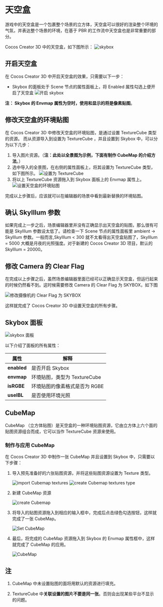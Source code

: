 # 天空盒

游戏中的天空盒是一个包裹整个场景的立方体，天空盒可以很好的渲染整个环境的气氛，并表达整个场景的环境，在基于 PBR 的工作流中天空盒也是非常重要的部分。

 Cocos Creator 3D 中的天空盒，如下图所示：
![skybox](skybox/Skybox.png)

## 开启天空盒

在 Cocos Creator 3D 中开启天空盒的效果，只需要以下一步：

- Skybox 的面板处于 Scene 节点的属性面板上，将 Enabled 属性勾选上便开启了天空盒
![开启 skybox](skybox/SkyboxPanel.jpg)

**注： Skybox 的 Envmap 属性为空时，使用和显示的将是像素贴图**。

## 修改天空盒的环境贴图

在 Cocos Creator 3D 中修改天空盒的环境贴图，是通过设置 TextureCube 类型的资源。
而从资源导入到设置为 TextureCube ，并且设置到 Skybox 中，可以分为以下几步：

1. 导入图片资源。（**注：此处以全景图为示例，下面有制作 CubeMap 的介绍方法**。）
2. 选中导入的全景图，在右侧的属性面板上，将其设置为 TextureCube 类型，如下图所示。
![设置为 TextureCube](skybox/TextureCube.jpg)
3. 将以上 TextureCube 资源拖入到 Skybox 面板上的 Envmap 属性上。
![设置天空盒的环境贴图](skybox/EnvmapSet.jpg)

完成以上步骤后，应该就可以在编辑器的场景中看到最新替换的环境贴图。

## 确认 SkyIllum 参数

如果完成上一步之后，场景编辑器里并没有正确显示出天空盒的贴图，那么很有可能是 SkyIllum 参数设太低了。请检查一下 Scene 节点的属性面板里 ambient -> SkyIllum 参数。一般而言,SkyIllum < 300 就不太看得出天空盒贴图了，SkyIllum = 5000 大概是月夜的光照强度。对于新建的 Cocos Creator 3D 项目，默认的 SkyIllum = 20000。

## 修改 Camera 的 Clear Flag

在完成以上步骤之后，虽然场景编辑器里面已经可以正确显示天空盒，但运行起来的时候仍然看不到。这时候需要修改 Camera 的 Clear Flag 为 SKYBOX，如下图

![修改摄像机的 Clear Flag 为 SKYBOX](skybox/SkyboxCamera.jpg)

这样就完成了 Cocos Creator 3D 中设置天空盒的所有步骤。


## Skybox 面板

![ skybox 面板](skybox/SkyboxDetail.jpg)

以下介绍了面板的所有属性：

属性 | 解释
---|---
**enabled** | 是否开启 Skybox
**envmap** | 环境贴图，类型为 TextureCube
**isRGBE** | 环境贴图的像素格式是否为 RGBE
**useIBL** | 是否使用环境光照

## CubeMap

CubeMap （立方体贴图）是天空盒的一种环境贴图资源，它由立方体上六个面的贴图资源组合而成，它可以当作 TextureCube 资源来使用。

### 制作与应用 CubeMap

在 Cocos Creator 3D 中制作一张 CubeMap 并且设置到 Skybox 中，只需要以下步骤：

1. 导入预先准备好的六张贴图资源，并将这些贴图资源设置为 Texture 类型。

   ![import Cubemap textures](skybox/Cubemap_Textures.png)
   ![create Cubemap textures type](skybox/Cubemap_Textures_type.png)

2. 新建 CubeMap 资源

    ![create Cubemap](skybox/Cubemap_Create.png)

3. 将导入的贴图资源拖入到相应的输入框中，完成后点击绿色勾选按钮，这样就完成了一张 CubeMap。

    ![Set CubeMap](skybox/Cubemap_Inspector.png)

4. 最后，将完成的 CubeMap 资源拖入到 Skybox 的 Envmap 属性框中，这样就完成了 CubeMap 的应用。

    ![CubeMap](skybox/Cubemap_Show.png)

## 注

1. CubeMap 中未设置贴图的面将用默认的资源进行填充。

2. TextureCube 中**关联设置的图片不要是同一张**。否则会出现某些平台不显示的问题。
